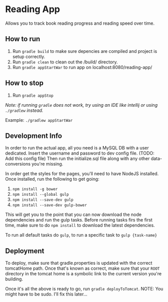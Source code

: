 # Reading App
Allows you to track book reading progress and reading speed over time.

## How to run
1. Run `gradle build` to make sure depencies are compiled and project is setup correctly.
2. Run `gradle clean` to clean out the /build/ directory.
3. Run `gradle appStartWar` to run app on localhost:8080/reading-app/

## How to stop
1. Run `gradle appStop`

_Note: if running `gradle` does not work, try using an IDE like intellij or using `./gradlew` instead._

Example: `./gradlew appStartWar`

## Development Info
In order to run the actual app, all you need is a MySQL DB with a user dedicated. Insert the username and password to dev config file. (TODO: Add this config file) Then run the initialize.sql file along with any other data-conversions you're missing.

In order get the styles for the pages, you'll need to have NodeJS installed. Once installed, run the following to get going:
1. `npm install -g bower`
2. `npm install --global gulp`
3. `npm install --save-dev gulp`
4. `npm install --save-dev gulp-bower`

This will get you to the point that you can now download the node dependencies and run the gulp tasks. Before running tasks firs the first time, make sure to do `npm install` to download the latest dependencies.

To run all default tasks do `gulp`, to run a specific task to `gulp {task-name}`

## Deployment
To deploy, make sure that gradle.properties is updated with the correct tomcatHome path. Once that's known as correct, make sure that your `ROOT` directory in the tomcat home is a symbolic link to the current version you're building.

Once it's all the above is ready to go, run `gradle deployToTomcat`. NOTE: You might have to be sudo. I'll fix this later...